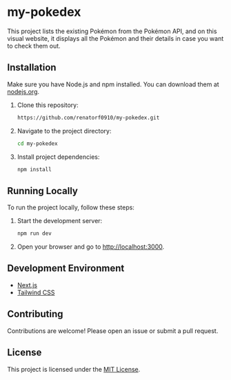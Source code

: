 # my-pokedex
This project lists the existing Pokémon from the Pokémon API, and on this visual website, it displays all the Pokémon and their details in case you want to check them out.

## Installation
Make sure you have Node.js and npm installed. You can download them at [nodejs.org](https://nodejs.org/).
1. Clone this repository:
    ```bash
    https://github.com/renatorf0910/my-pokedex.git
    ```
2. Navigate to the project directory:
    ```bash
    cd my-pokedex
    ```
3. Install project dependencies:
    ```bash
    npm install
    ```
    
## Running Locally
To run the project locally, follow these steps:
1. Start the development server:
    ```bash
    npm run dev
    ```
2. Open your browser and go to [http://localhost:3000](http://localhost:3000).
## Development Environment
- [Next.js](https://nextjs.org/)
- [Tailwind CSS](https://tailwindcss.com/)
## Contributing
Contributions are welcome! Please open an issue or submit a pull request.
## License
This project is licensed under the [MIT License](LICENSE).


